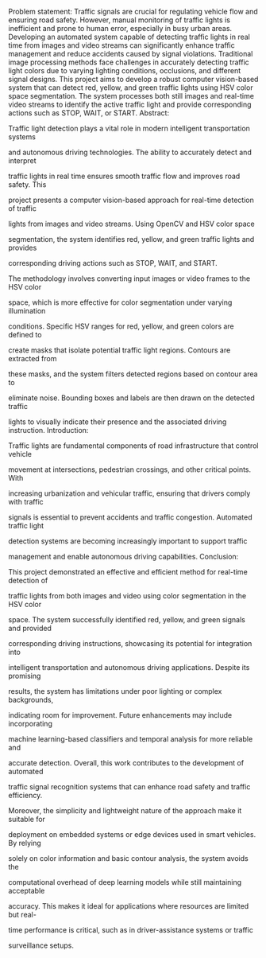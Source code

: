 Problem statement:
Traffic signals are crucial for regulating vehicle flow and ensuring road safety. 
However, manual monitoring of traffic lights is inefficient and prone to human error, 
especially in busy urban areas. Developing an automated system capable of detecting 
traffic lights in real time from images and video streams can significantly enhance 
traffic management and reduce accidents caused by signal violations. Traditional 
image processing methods face challenges in accurately detecting traffic light colors 
due to varying lighting conditions, occlusions, and different signal designs. This 
project aims to develop a robust computer vision-based system that can detect red, 
yellow, and green traffic lights using HSV color space segmentation. The system 
processes both still images and real-time video streams to identify the active traffic 
light and provide corresponding actions such as STOP, WAIT, or START.
Abstract:

Traffic light detection plays a vital role in modern intelligent transportation systems 

and autonomous driving technologies. The ability to accurately detect and interpret 

traffic lights in real time ensures smooth traffic flow and improves road safety. This 

project presents a computer vision-based approach for real-time detection of traffic 

lights from images and video streams. Using OpenCV and HSV color space 

segmentation, the system identifies red, yellow, and green traffic lights and provides 

corresponding driving actions such as STOP, WAIT, and START.

The methodology involves converting input images or video frames to the HSV color 

space, which is more effective for color segmentation under varying illumination 

conditions. Specific HSV ranges for red, yellow, and green colors are defined to 

create masks that isolate potential traffic light regions. Contours are extracted from 

these masks, and the system filters detected regions based on contour area to 

eliminate noise. Bounding boxes and labels are then drawn on the detected traffic 

lights to visually indicate their presence and the associated driving instruction.
Introduction:

Traffic lights are fundamental components of road infrastructure that control vehicle 

movement at intersections, pedestrian crossings, and other critical points. With 

increasing urbanization and vehicular traffic, ensuring that drivers comply with traffic 

signals is essential to prevent accidents and traffic congestion. Automated traffic light 

detection systems are becoming increasingly important to support traffic 

management and enable autonomous driving capabilities.
Conclusion:

This project demonstrated an effective and efficient method for real-time detection of 

traffic lights from both images and video using color segmentation in the HSV color 

space. The system successfully identified red, yellow, and green signals and provided

corresponding driving instructions, showcasing its potential for integration into 

intelligent transportation and autonomous driving applications. Despite its promising 

results, the system has limitations under poor lighting or complex backgrounds, 

indicating room for improvement. Future enhancements may include incorporating 

machine learning-based classifiers and temporal analysis for more reliable and 

accurate detection. Overall, this work contributes to the development of automated 

traffic signal recognition systems that can enhance road safety and traffic efficiency. 

Moreover, the simplicity and lightweight nature of the approach make it suitable for 

deployment on embedded systems or edge devices used in smart vehicles. By relying 

solely on color information and basic contour analysis, the system avoids the 

computational overhead of deep learning models while still maintaining acceptable 

accuracy. This makes it ideal for applications where resources are limited but real-

time performance is critical, such as in driver-assistance systems or traffic 

surveillance setups.
